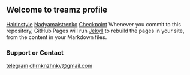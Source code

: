 ## Welcome to treamz profile

[Hairinstyle](https://treamz.github.io/hairinstyle.github.io/)
[Nadyamaistrenko](https://treamz.github.io/treamz1.github.io/)
[Checkpoint](https://treamz.github.io/checkpint.github.io/)
Whenever you commit to this repository, GitHub Pages will run [Jekyll](https://jekyllrb.com/) to rebuild the pages in your site, from the content in your Markdown files.

### Support or Contact

[telegram](https://t.me/treamz)
chrnknzhnkv@gmail.com
